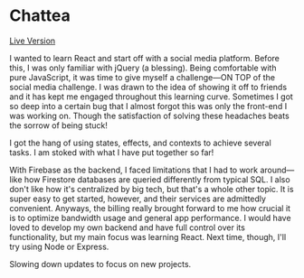 # Chattea
[Live Version](https://chattea.me/)

I wanted to learn React and start off with a social media platform. Before this, I was only familiar with jQuery (a blessing). Being comfortable with pure JavaScript, it was time to give myself a challenge—ON TOP of the social media challenge. I was drawn to the idea of showing it off to friends and it has kept me engaged throughout this learning curve. Sometimes I got so deep into a certain bug that I almost forgot this was only the front-end I was working on.
Though the satisfaction of solving these headaches beats the sorrow of being stuck!

I got the hang of using states, effects, and contexts to achieve several tasks. I am stoked with what I have put together so far!

With Firebase as the backend, I faced limitations that I had to work around—like how Firestore databases are queried differently from typical SQL. I also don't like how it's centralized by big tech, but that's a whole other topic. It is super easy to get started, however, and their services are admittedly convenient. Anyways, the billing really brought forward to me how crucial it is to optimize bandwidth usage and general app performance. I would have loved to develop my own backend and have full control over its functionality, but my main focus was learning React. Next time, though, I'll try using Node or Express.

Slowing down updates to focus on new projects.
